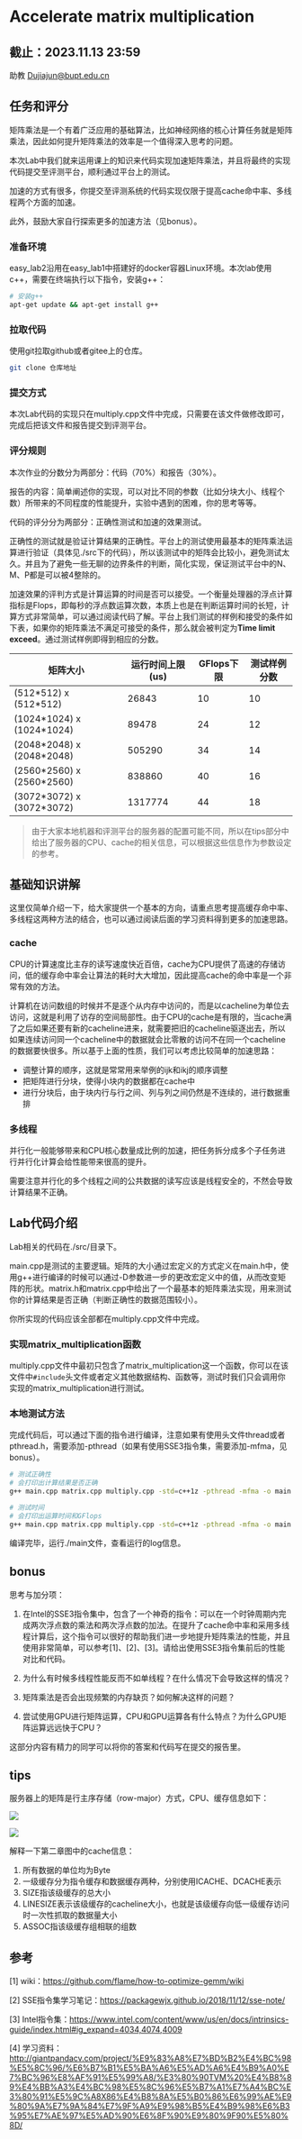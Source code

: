 # Accelerate matrix multiplication

## 截止：2023.11.13 23:59

助教 Dujiajun@bupt.edu.cn

## 任务和评分

矩阵乘法是一个有着广泛应用的基础算法，比如神经网络的核心计算任务就是矩阵乘法，因此如何提升矩阵乘法的效率是一个值得深入思考的问题。

本次Lab中我们就来运用课上的知识来代码实现加速矩阵乘法，并且将最终的实现代码提交至评测平台，顺利通过平台上的测试。

加速的方式有很多，你提交至评测系统的代码实现仅限于提高cache命中率、多线程两个方面的加速。

此外，鼓励大家自行探索更多的加速方法（见bonus）。

### 准备环境

easy_lab2沿用在easy_lab1中搭建好的docker容器Linux环境。本次lab使用c++，需要在终端执行以下指令，安装g++：

```bash
# 安装g++
apt-get update && apt-get install g++
```

### 拉取代码

使用git拉取github或者gitee上的仓库。

```bash
git clone 仓库地址
```

### 提交方式

本次Lab代码的实现只在multiply.cpp文件中完成，只需要在该文件做修改即可，完成后把该文件和报告提交到评测平台。

### 评分规则

本次作业的分数分为两部分：代码（70%）和报告（30%）。

报告的内容：简单阐述你的实现，可以对比不同的参数（比如分块大小、线程个数）所带来的不同程度的性能提升，实验中遇到的困难，你的思考等等。

代码的评分分为两部分：正确性测试和加速的效果测试。

正确性的测试就是验证计算结果的正确性。平台上的测试使用最基本的矩阵乘法运算进行验证（具体见./src下的代码），所以该测试中的矩阵会比较小，避免测试太久。并且为了避免一些无聊的边界条件的判断，简化实现，保证测试平台中的N、M、P都是可以被4整除的。

加速效果的评判方式是计算运算的时间是否可以接受。一个衡量处理器的浮点计算指标是Flops，即每秒的浮点数运算次数，本质上也是在判断运算时间的长短，计算方式非常简单，可以通过阅读代码了解。平台上我们测试的样例和接受的条件如下表，如果你的矩阵乘法不满足可接受的条件，那么就会被判定为**Time limit exceed**。通过测试样例即得到相应的分数。

|矩阵大小|运行时间上限(us)|GFlops下限|测试样例分数|
|-----|-----|-----|-----|
|(512\*512) x (512\*512)|26843|10|10|
|(1024\*1024) x (1024\*1024)|89478|24|12|
|(2048\*2048) x (2048\*2048)|505290|34|14|
|(2560\*2560) x (2560\*2560)|838860|40|16|
|(3072\*3072) x (3072\*3072)|1317774|44|18|

> 由于大家本地机器和评测平台的服务器的配置可能不同，所以在tips部分中给出了服务器的CPU、cache的相关信息，可以根据这些信息作为参数设定的参考。

## 基础知识讲解

这里仅简单介绍一下，给大家提供一个基本的方向，请重点思考提高缓存命中率、多线程这两种方法的结合，也可以通过阅读后面的学习资料得到更多的加速思路。

### cache

CPU的计算速度比主存的读写速度快近百倍，cache为CPU提供了高速的存储访问，低的缓存命中率会让算法的耗时大大增加，因此提高cache的命中率是一个非常有效的方法。

计算机在访问数组的时候并不是逐个从内存中访问的，而是以cacheline为单位去访问，这就是利用了访存的空间局部性。由于CPU的cache是有限的，当cache满了之后如果还要有新的cacheline进来，就需要把旧的cacheline驱逐出去，所以如果连续访问同一个cacheline中的数据就会比零散的访问不在同一个cacheline的数据要快很多。所以基于上面的性质，我们可以考虑比较简单的加速思路：

* 调整计算的顺序，这就是常常用来举例的ijk和ikj的顺序调整
* 把矩阵进行分块，使得小块内的数据都在cache中
* 进行分块后，由于块内行与行之间、列与列之间仍然是不连续的，进行数据重排

### 多线程

并行化一般能够带来和CPU核心数量成比例的加速，把任务拆分成多个子任务进行并行化计算会给性能带来很高的提升。

需要注意并行化的多个线程之间的公共数据的读写应该是线程安全的，不然会导致计算结果不正确。

## Lab代码介绍

Lab相关的代码在./src/目录下。

main.cpp是测试的主要逻辑。矩阵的大小通过宏定义的方式定义在main.h中，使用g++进行编译的时候可以通过-D参数进一步的更改宏定义中的值，从而改变矩阵的形状。matrix.h和matrix.cpp中给出了一个最基本的矩阵乘法实现，用来测试你的计算结果是否正确（判断正确性的数据范围较小）。

你所实现的代码应该全部都在multiply.cpp文件中完成。

### 实现matrix_multiplication函数

multiply.cpp文件中最初只包含了matrix_multiplication这一个函数，你可以在该文件中`#include`头文件或者定义其他数据结构、函数等，测试时我们只会调用你实现的matrix_multiplication进行测试。

### 本地测试方法

完成代码后，可以通过下面的指令进行编译，注意如果有使用头文件thread或者pthread.h，需要添加-pthread（如果有使用SSE3指令集，需要添加-mfma，见bonus）。

```bash
# 测试正确性
# 会打印出计算结果是否正确
g++ main.cpp matrix.cpp multiply.cpp -std=c++1z -pthread -mfma -o main -D JUDGE_RIGHT -D N=280 -D M=8 -D P=124
```

```bash
# 测试时间
# 会打印出运算时间和GFlops
g++ main.cpp matrix.cpp multiply.cpp -std=c++1z -pthread -mfma -o main -D N=1024 -D M=1024 -D P=1024
```

编译完毕，运行./main文件，查看运行的log信息。

## bonus

思考与加分项：

1. 在Intel的SSE3指令集中，包含了一个神奇的指令：可以在一个时钟周期内完成两次浮点数的乘法和两次浮点数的加法。在提升了cache命中率和采用多线程计算后，这个指令可以很好的帮助我们进一步地提升矩阵乘法的性能，并且使用非常简单，可以参考[1]、[2]、[3]。请给出使用SSE3指令集前后的性能对比和代码。

2. 为什么有时候多线程性能反而不如单线程？在什么情况下会导致这样的情况？

3. 矩阵乘法是否会出现频繁的内存缺页？如何解决这样的问题？

4. 尝试使用GPU进行矩阵运算，CPU和GPU运算各有什么特点？为什么GPU矩阵运算远远快于CPU？

这部分内容有精力的同学可以将你的答案和代码写在提交的报告里。

## tips

服务器上的矩阵是行主序存储（row-major）方式，CPU、缓存信息如下：

![](img/CPU_info.png)

![](img/cacheline_size.png)

解释一下第二章图中的cache信息：

1. 所有数据的单位均为Byte
2. 一级缓存分为指令缓存和数据缓存两种，分别使用ICACHE、DCACHE表示
3. SIZE指该级缓存的总大小
4. LINESIZE表示该级缓存的cacheline大小，也就是该级缓存向低一级缓存访问时一次性抓取的数据量大小
5. ASSOC指该级缓存组相联的组数

## 参考

[1] wiki：https://github.com/flame/how-to-optimize-gemm/wiki

[2] SSE指令集学习笔记：https://packagewjx.github.io/2018/11/12/sse-note/

[3] Intel指令集：https://www.intel.com/content/www/us/en/docs/intrinsics-guide/index.html#ig_expand=4034,4074,4009

[4] 学习资料：http://giantpandacv.com/project/%E9%83%A8%E7%BD%B2%E4%BC%98%E5%8C%96/%E6%B7%B1%E5%BA%A6%E5%AD%A6%E4%B9%A0%E7%BC%96%E8%AF%91%E5%99%A8/%E3%80%90TVM%20%E4%B8%89%E4%BB%A3%E4%BC%98%E5%8C%96%E5%B7%A1%E7%A4%BC%E3%80%91%E5%9C%A8X86%E4%B8%8A%E5%B0%86%E6%99%AE%E9%80%9A%E7%9A%84%E7%9F%A9%E9%98%B5%E4%B9%98%E6%B3%95%E7%AE%97%E5%AD%90%E6%8F%90%E9%80%9F90%E5%80%8D/
